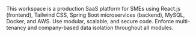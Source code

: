 <!-- Use this file to provide workspace-specific custom instructions to Copilot. For more details, visit https://code.visualstudio.com/docs/copilot/copilot-customization#_use-a-githubcopilotinstructionsmd-file -->

This workspace is a production SaaS platform for SMEs using React.js (frontend), Tailwind CSS, Spring Boot microservices (backend), MySQL, Docker, and AWS. Use modular, scalable, and secure code. Enforce multi-tenancy and company-based data isolation throughout all modules.
